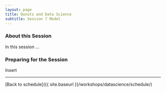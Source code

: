 ```yaml
---
layout: page
title: Donuts and Data Science
subtitle: Session 7 Model
---
```


### About this Session

In this session ...

### Preparing for the Session

Insert

* * *

[Back to schedule]({{ site.baseurl }}/workshops/datascience/schedule/)